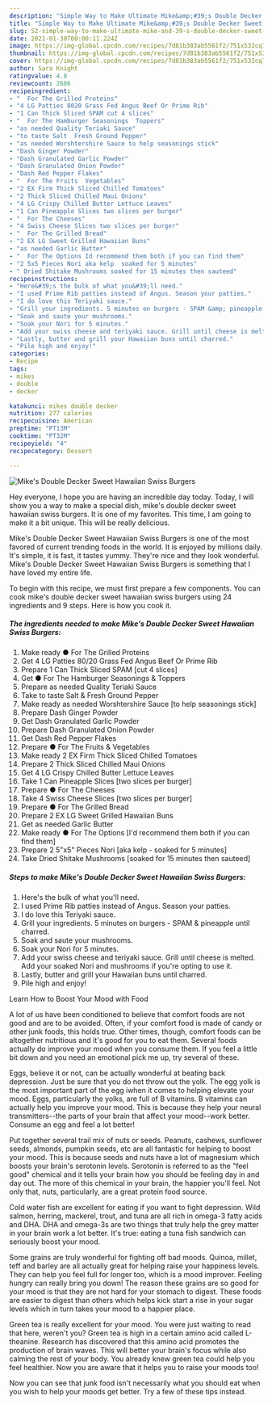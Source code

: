 ```yaml
---
description: "Simple Way to Make Ultimate Mike&amp;#39;s Double Decker Sweet Hawaiian Swiss Burgers"
title: "Simple Way to Make Ultimate Mike&amp;#39;s Double Decker Sweet Hawaiian Swiss Burgers"
slug: 52-simple-way-to-make-ultimate-mike-and-39-s-double-decker-sweet-hawaiian-swiss-burgers
date: 2021-01-30T00:00:11.224Z
image: https://img-global.cpcdn.com/recipes/7d81b383ab5561f2/751x532cq70/mikes-double-decker-sweet-hawaiian-swiss-burgers-recipe-main-photo.jpg
thumbnail: https://img-global.cpcdn.com/recipes/7d81b383ab5561f2/751x532cq70/mikes-double-decker-sweet-hawaiian-swiss-burgers-recipe-main-photo.jpg
cover: https://img-global.cpcdn.com/recipes/7d81b383ab5561f2/751x532cq70/mikes-double-decker-sweet-hawaiian-swiss-burgers-recipe-main-photo.jpg
author: Sara Knight
ratingvalue: 4.8
reviewcount: 2686
recipeingredient:
- "  For The Grilled Proteins"
- "4 LG Patties 8020 Grass Fed Angus Beef Or Prime Rib"
- "1 Can Thick Sliced SPAM cut 4 slices"
- "  For The Hamburger Seasonings  Toppers"
- "as needed Quality Teriaki Sauce"
- "to taste Salt  Fresh Ground Pepper"
- "as needed Worshtershire Sauce to help seasonings stick"
- "Dash Ginger Powder"
- "Dash Granulated Garlic Powder"
- "Dash Granulated Onion Powder"
- "Dash Red Pepper Flakes"
- "  For The Fruits  Vegetables"
- "2 EX Firm Thick Sliced Chilled Tomatoes"
- "2 Thick Sliced Chilled Maui Onions"
- "4 LG Crispy Chilled Butter Lettuce Leaves"
- "1 Can Pineapple Slices two slices per burger"
- "  For The Cheeses"
- "4 Swiss Cheese Slices two slices per burger"
- "  For The Grilled Bread"
- "2 EX LG Sweet Grilled Hawaiian Buns"
- "as needed Garlic Butter"
- "  For The Options Id recommend them both if you can find them"
- "2 5x5 Pieces Nori aka kelp  soaked for 5 minutes"
- " Dried Shitake Mushrooms soaked for 15 minutes then sauteed"
recipeinstructions:
- "Here&#39;s the bulk of what you&#39;ll need."
- "I used Prime Rib patties instead of Angus. Season your patties."
- "I do love this Teriyaki sauce."
- "Grill your ingredients. 5 minutes on burgers - SPAM &amp; pineapple until charred."
- "Soak and saute your mushrooms."
- "Soak your Nori for 5 minutes."
- "Add your swiss cheese and teriyaki sauce. Grill until cheese is melted. Add your soaked Nori and mushrooms if you&#39;re opting to use it."
- "Lastly, butter and grill your Hawaiian buns until charred."
- "Pile high and enjoy!"
categories:
- Recipe
tags:
- mikes
- double
- decker

katakunci: mikes double decker 
nutrition: 277 calories
recipecuisine: American
preptime: "PT13M"
cooktime: "PT32M"
recipeyield: "4"
recipecategory: Dessert

---
```



![Mike&#39;s Double Decker Sweet Hawaiian Swiss Burgers](https://img-global.cpcdn.com/recipes/7d81b383ab5561f2/751x532cq70/mikes-double-decker-sweet-hawaiian-swiss-burgers-recipe-main-photo.jpg)

Hey everyone, I hope you are having an incredible day today. Today, I will show you a way to make a special dish, mike&#39;s double decker sweet hawaiian swiss burgers. It is one of my favorites. This time, I am going to make it a bit unique. This will be really delicious.



Mike&#39;s Double Decker Sweet Hawaiian Swiss Burgers is one of the most favored of current trending foods in the world. It is enjoyed by millions daily. It's simple, it is fast, it tastes yummy. They're nice and they look wonderful. Mike&#39;s Double Decker Sweet Hawaiian Swiss Burgers is something that I have loved my entire life.


To begin with this recipe, we must first prepare a few components. You can cook mike&#39;s double decker sweet hawaiian swiss burgers using 24 ingredients and 9 steps. Here is how you cook it.

<!--inarticleads1-->

##### The ingredients needed to make Mike&#39;s Double Decker Sweet Hawaiian Swiss Burgers:

1. Make ready  ● For The Grilled Proteins
1. Get 4 LG Patties 80/20 Grass Fed Angus Beef Or Prime Rib
1. Prepare 1 Can Thick Sliced SPAM [cut 4 slices]
1. Get  ● For The Hamburger Seasonings &amp; Toppers
1. Prepare as needed Quality Teriaki Sauce
1. Take to taste Salt &amp; Fresh Ground Pepper
1. Make ready as needed Worshtershire Sauce [to help seasonings stick]
1. Prepare Dash Ginger Powder
1. Get Dash Granulated Garlic Powder
1. Prepare Dash Granulated Onion Powder
1. Get Dash Red Pepper Flakes
1. Prepare  ● For The Fruits &amp; Vegetables
1. Make ready 2 EX Firm Thick Sliced Chilled Tomatoes
1. Prepare 2 Thick Sliced Chilled Maui Onions
1. Get 4 LG Crispy Chilled Butter Lettuce Leaves
1. Take 1 Can Pineapple Slices [two slices per burger]
1. Prepare  ● For The Cheeses
1. Take 4 Swiss Cheese Slices [two slices per burger]
1. Prepare  ● For The Grilled Bread
1. Prepare 2 EX LG Sweet Grilled Hawaiian Buns
1. Get as needed Garlic Butter
1. Make ready  ● For The Options [I&#39;d recommend them both if you can find them]
1. Prepare 2 5&#34;x5&#34; Pieces Nori [aka kelp - soaked for 5 minutes]
1. Take  Dried Shitake Mushrooms [soaked for 15 minutes then sauteed]




<!--inarticleads2-->

##### Steps to make Mike&#39;s Double Decker Sweet Hawaiian Swiss Burgers:

1. Here&#39;s the bulk of what you&#39;ll need.
1. I used Prime Rib patties instead of Angus. Season your patties.
1. I do love this Teriyaki sauce.
1. Grill your ingredients. 5 minutes on burgers - SPAM &amp; pineapple until charred.
1. Soak and saute your mushrooms.
1. Soak your Nori for 5 minutes.
1. Add your swiss cheese and teriyaki sauce. Grill until cheese is melted. Add your soaked Nori and mushrooms if you&#39;re opting to use it.
1. Lastly, butter and grill your Hawaiian buns until charred.
1. Pile high and enjoy!




Learn How to Boost Your Mood with Food


A lot of us have been conditioned to believe that comfort foods are not good and are to be avoided. Often, if your comfort food is made of candy or other junk foods, this holds true. Other times, though, comfort foods can be altogether nutritious and it's good for you to eat them. Several foods actually do improve your mood when you consume them. If you feel a little bit down and you need an emotional pick me up, try several of these.

Eggs, believe it or not, can be actually wonderful at beating back depression. Just be sure that you do not throw out the yolk. The egg yolk is the most important part of the egg iwhen it comes to helping elevate your mood. Eggs, particularly the yolks, are full of B vitamins. B vitamins can actually help you improve your mood. This is because they help your neural transmitters--the parts of your brain that affect your mood--work better. Consume an egg and feel a lot better!

Put together several trail mix of nuts or seeds. Peanuts, cashews, sunflower seeds, almonds, pumpkin seeds, etc are all fantastic for helping to boost your mood. This is because seeds and nuts have a lot of magnesium which boosts your brain's serotonin levels. Serotonin is referred to as the "feel good" chemical and it tells your brain how you should be feeling day in and day out. The more of this chemical in your brain, the happier you'll feel. Not only that, nuts, particularly, are a great protein food source.

Cold water fish are excellent for eating if you want to fight depression. Wild salmon, herring, mackerel, trout, and tuna are all rich in omega-3 fatty acids and DHA. DHA and omega-3s are two things that truly help the grey matter in your brain work a lot better. It's true: eating a tuna fish sandwich can seriously boost your mood. 

Some grains are truly wonderful for fighting off bad moods. Quinoa, millet, teff and barley are all actually great for helping raise your happiness levels. They can help you feel full for longer too, which is a mood improver. Feeling hungry can really bring you down! The reason these grains are so good for your mood is that they are not hard for your stomach to digest. These foods are easier to digest than others which helps kick start a rise in your sugar levels which in turn takes your mood to a happier place.

Green tea is really excellent for your mood. You were just waiting to read that here, weren't you? Green tea is high in a certain amino acid called L-theanine. Research has discovered that this amino acid promotes the production of brain waves. This will better your brain's focus while also calming the rest of your body. You already knew green tea could help you feel healthier. Now you are aware that it helps you to raise your moods too!

Now you can see that junk food isn't necessarily what you should eat when you wish to help your moods get better. Try  a few  of  these  tips  instead.

